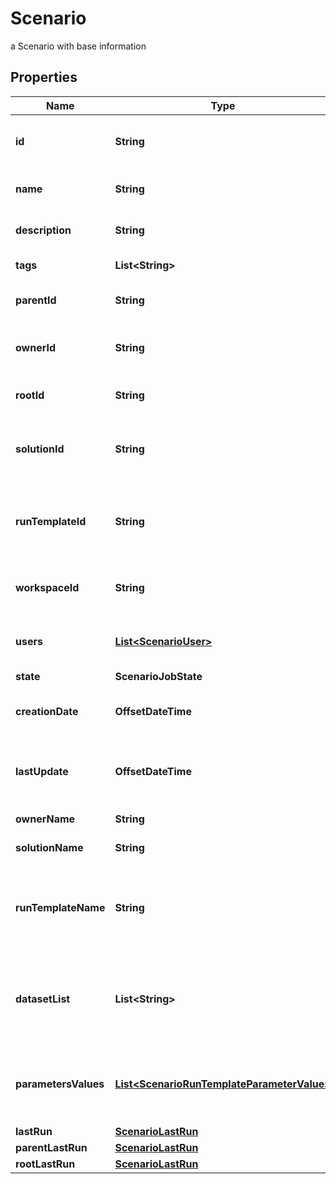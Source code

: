 

# Scenario

a Scenario with base information

## Properties

Name | Type | Description | Notes
------------ | ------------- | ------------- | -------------
**id** | **String** | the Scenario unique identifier |  [optional] [readonly]
**name** | **String** | the Scenario name |  [optional]
**description** | **String** | the Scenario description |  [optional]
**tags** | **List&lt;String&gt;** | the list of tags |  [optional]
**parentId** | **String** | the Scenario parent id |  [optional]
**ownerId** | **String** | the user id which own this Scenario |  [optional] [readonly]
**rootId** | **String** | the scenario root id |  [optional] [readonly]
**solutionId** | **String** | the Solution Id associated with this Scenario |  [optional] [readonly]
**runTemplateId** | **String** | the Solution Run Template Id associated with this Scenario |  [optional]
**workspaceId** | **String** | the associated Workspace Id |  [optional] [readonly]
**users** | [**List&lt;ScenarioUser&gt;**](ScenarioUser.md) | the list of users Id with their role |  [optional]
**state** | **ScenarioJobState** |  |  [optional]
**creationDate** | **OffsetDateTime** | the Scenario creation date |  [optional] [readonly]
**lastUpdate** | **OffsetDateTime** | the last time a Scenario was updated |  [optional] [readonly]
**ownerName** | **String** | the name of the owner |  [optional] [readonly]
**solutionName** | **String** | the Solution name |  [optional] [readonly]
**runTemplateName** | **String** | the Solution Run Template name associated with this Scenario |  [optional] [readonly]
**datasetList** | **List&lt;String&gt;** | the list of Dataset Id associated to this Scenario Run Template |  [optional]
**parametersValues** | [**List&lt;ScenarioRunTemplateParameterValue&gt;**](ScenarioRunTemplateParameterValue.md) | the list of Solution Run Template parameters values |  [optional]
**lastRun** | [**ScenarioLastRun**](ScenarioLastRun.md) |  |  [optional]
**parentLastRun** | [**ScenarioLastRun**](ScenarioLastRun.md) |  |  [optional]
**rootLastRun** | [**ScenarioLastRun**](ScenarioLastRun.md) |  |  [optional]



